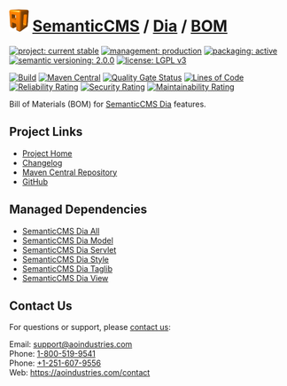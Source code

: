 # [<img src="ao-logo.png" alt="AO Logo" width="35" height="40">](https://github.com/ao-apps) [SemanticCMS](https://github.com/ao-apps/semanticcms) / [Dia](https://github.com/ao-apps/semanticcms-dia) / [BOM](https://github.com/ao-apps/semanticcms-dia-bom)

[![project: current stable](https://semanticcms.com/ao-badges/project-current-stable.svg)](https://aoindustries.com/life-cycle#project-current-stable)
[![management: production](https://semanticcms.com/ao-badges/management-production.svg)](https://aoindustries.com/life-cycle#management-production)
[![packaging: active](https://semanticcms.com/ao-badges/packaging-active.svg)](https://aoindustries.com/life-cycle#packaging-active)  
[![semantic versioning: 2.0.0](https://semanticcms.com/ao-badges/semver-2.0.0.svg)](http://semver.org/spec/v2.0.0.html)
[![license: LGPL v3](https://semanticcms.com/ao-badges/license-lgpl-3.0.svg)](https://www.gnu.org/licenses/lgpl-3.0)

[![Build](https://github.com/ao-apps/semanticcms-dia-bom/workflows/Build/badge.svg?branch=1.x)](https://github.com/ao-apps/semanticcms-dia-bom/actions?query=workflow%3ABuild)
[![Maven Central](https://maven-badges.herokuapp.com/maven-central/com.semanticcms/semanticcms-dia-bom/badge.svg)](https://maven-badges.herokuapp.com/maven-central/com.semanticcms/semanticcms-dia-bom)
[![Quality Gate Status](https://sonarcloud.io/api/project_badges/measure?branch=1.x&project=com.semanticcms%3Asemanticcms-dia-bom&metric=alert_status)](https://sonarcloud.io/dashboard?branch=1.x&id=com.semanticcms%3Asemanticcms-dia-bom)
[![Lines of Code](https://sonarcloud.io/api/project_badges/measure?branch=1.x&project=com.semanticcms%3Asemanticcms-dia-bom&metric=ncloc)](https://sonarcloud.io/component_measures?branch=1.x&id=com.semanticcms%3Asemanticcms-dia-bom&metric=ncloc)  
[![Reliability Rating](https://sonarcloud.io/api/project_badges/measure?branch=1.x&project=com.semanticcms%3Asemanticcms-dia-bom&metric=reliability_rating)](https://sonarcloud.io/component_measures?branch=1.x&id=com.semanticcms%3Asemanticcms-dia-bom&metric=Reliability)
[![Security Rating](https://sonarcloud.io/api/project_badges/measure?branch=1.x&project=com.semanticcms%3Asemanticcms-dia-bom&metric=security_rating)](https://sonarcloud.io/component_measures?branch=1.x&id=com.semanticcms%3Asemanticcms-dia-bom&metric=Security)
[![Maintainability Rating](https://sonarcloud.io/api/project_badges/measure?branch=1.x&project=com.semanticcms%3Asemanticcms-dia-bom&metric=sqale_rating)](https://sonarcloud.io/component_measures?branch=1.x&id=com.semanticcms%3Asemanticcms-dia-bom&metric=Maintainability)

Bill of Materials (BOM) for [SemanticCMS Dia](https://github.com/ao-apps/semanticcms-dia) features.

## Project Links
* [Project Home](https://semanticcms.com/dia/bom/)
* [Changelog](https://semanticcms.com/dia/bom/changelog)
* [Maven Central Repository](https://search.maven.org/artifact/com.semanticcms/semanticcms-dia-bom)
* [GitHub](https://github.com/ao-apps/semanticcms-dia-bom)

## Managed Dependencies
* [SemanticCMS Dia All](https://github.com/ao-apps/semanticcms-dia-all)
* [SemanticCMS Dia Model](https://github.com/ao-apps/semanticcms-dia-model)
* [SemanticCMS Dia Servlet](https://github.com/ao-apps/semanticcms-dia-servlet)
* [SemanticCMS Dia Style](https://github.com/ao-apps/semanticcms-dia-style)
* [SemanticCMS Dia Taglib](https://github.com/ao-apps/semanticcms-dia-taglib)
* [SemanticCMS Dia View](https://github.com/ao-apps/semanticcms-dia-view)

## Contact Us
For questions or support, please [contact us](https://aoindustries.com/contact):

Email: [support@aoindustries.com](mailto:support@aoindustries.com)  
Phone: [1-800-519-9541](tel:1-800-519-9541)  
Phone: [+1-251-607-9556](tel:+1-251-607-9556)  
Web: https://aoindustries.com/contact
